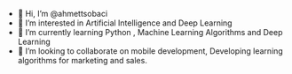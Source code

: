 - 👋 Hi, I’m @ahmettsobaci
- 👀 I’m interested in Artificial Intelligence and Deep Learning
- 🌱 I’m currently learning Python , Machine Learning Algorithms and Deep Learning
- 💞️ I’m looking to collaborate on mobile development, Developing learning algorithms for marketing and sales.

<!---
ahmettsobaci/ahmettsobaci is a ✨ special ✨ repository because its `README.md` (this file) appears on your GitHub profile.
You can click the Preview link to take a look at your changes.
--->
